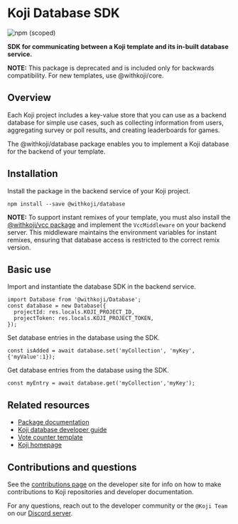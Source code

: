 # Koji Database SDK
![npm (scoped)](https://img.shields.io/npm/v/@withkoji/database?color=green&style=flat-square)

**SDK for communicating between a Koji template and its in-built database service.**

**NOTE:**
This package is deprecated and is included only for backwards compatibility. For new templates, use @withkoji/core.

## Overview

Each Koji project includes a key-value store that you can use as a backend database for simple use cases, such as collecting information from users, aggregating survey or poll results, and creating leaderboards for games.

The @withkoji/database package enables you to implement a Koji database for the backend of your template.

## Installation

Install the package in the backend service of your Koji project.

```
npm install --save @withkoji/database
```

**NOTE:** To support instant remixes of your template, you must also install the [@withkoji/vcc package](https://developer.withkoji.com/reference/packages/withkoji-vcc-package) and implement the `VccMiddleware` on your backend server. This middleware maintains the environment variables for instant remixes, ensuring that database access is restricted to the correct remix version.

## Basic use

Import and instantiate the database SDK in the backend service.

```
import Database from '@withkoji/Database';
const database = new Database({
  projectId: res.locals.KOJI_PROJECT_ID,
  projectToken: res.locals.KOJI_PROJECT_TOKEN,
});
```

Set database entries in the database using the SDK.

```
const isAdded = await database.set('myCollection', 'myKey', {'myValue':1});
```

Get database entries from the database using the SDK.

```
const myEntry = await database.get('myCollection','myKey');
```

## Related resources

- [Package documentation](https://developer.withkoji.com/reference/packages/withkoji-database-package)
- [Koji database developer guide](https://developer.withkoji.com/docs/develop/koji-database)
- [Vote counter template](http://developer.withkoji.com/docs/blueprints/vote-counter-blueprint)
- [Koji homepage](http://withkoji.com/)

## Contributions and questions

See the [contributions page](https://developer.withkoji.com/docs/about/contribute-koji-developers) on the developer site for info on how to make contributions to Koji repositories and developer documentation.

For any questions, reach out to the developer community or the `@Koji Team` on our [Discord server](https://discord.com/invite/9egkTWf4ec).
